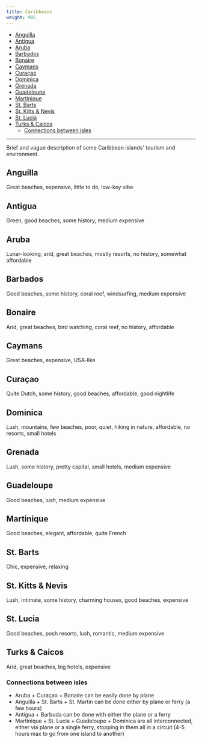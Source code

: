```yaml
---
title: Caribbeans
weight: 905
---
```


<!-- vim-markdown-toc GFM -->

* [Anguilla](#anguilla)
* [Antigua](#antigua)
* [Aruba](#aruba)
* [Barbados](#barbados)
* [Bonaire](#bonaire)
* [Caymans](#caymans)
* [Curaçao](#curaçao)
* [Dominica](#dominica)
* [Grenada](#grenada)
* [Guadeloupe](#guadeloupe)
* [Martinique](#martinique)
* [St. Barts](#st-barts)
* [St. Kitts & Nevis](#st-kitts--nevis)
* [St. Lucia](#st-lucia)
* [Turks & Caicos](#turks--caicos)
	* [Connections between isles](#connections-between-isles)

<!-- vim-markdown-toc -->

------------

Brief and vague description of some Caribbean islands' tourism and environment.

## Anguilla

Great beaches, expensive, little to do, low-key vibe

## Antigua

Green, good beaches, some history, medium expensive

## Aruba

Lunar-looking, arid, great beaches, mostly resorts, no history, somewhat affordable

## Barbados

Good beaches, some history, coral reef, windsurfing, medium expensive

## Bonaire

Arid, great beaches, bird watching, coral reef, no history, affordable

## Caymans

Great beaches, expensive, USA-like

## Curaçao

Quite Dutch, some history, good beaches, affordable, good nightlife

## Dominica

Lush, mountains, few beaches, poor, quiet, hiking in nature, affordable, no resorts, small hotels

## Grenada

Lush, some history, pretty capital, small hotels, medium expensive

## Guadeloupe

Good beaches, lush, medium expensive

## Martinique

Good beaches, elegant, affordable, quite French

## St. Barts

Chic, expensive, relaxing

## St. Kitts & Nevis

Lush, intimate, some history, charming houses, good beaches, expensive

## St. Lucia

Good beaches, posh resorts, lush, romantic, medium expensive

## Turks & Caicos

Arid, great beaches, big hotels, expensive

### Connections between isles

* Aruba + Curaçao + Bonaire can be easily done by plane
* Anguilla + St. Barts + St. Martin can be done either by plane or ferry (a few hours)
* Antigua + Barbuda can be done with either the plane or a ferry
* Martinique + St. Lucia + Guadeloupe + Dominica are all interconnected, either via plane or a single ferry, stopping in them all in a circuit (4-5 hours max to go from one island to another)
